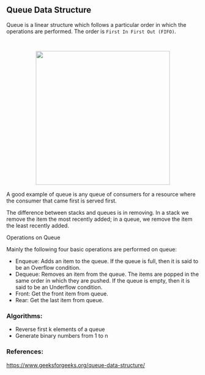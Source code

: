 ## Queue Data Structure

Queue is a linear structure which follows a particular order in which the operations are performed.
The order is `First In First Out (FIFO)`.

<h3 align="center">
	<br>
	<img width="350" src="https://upload.wikimedia.org/wikipedia/commons/5/52/Data_Queue.svg">
	<br>
</h3>

A good example of queue is any queue of consumers for a resource where the consumer that came first is served first.

The difference between stacks and queues is in removing. In a stack we remove the item the most recently added; in a queue, we remove the item the least recently added.

Operations on Queue

Mainly the following four basic operations are performed on queue:

- Enqueue: Adds an item to the queue. If the queue is full, then it is said to be an Overflow condition.
- Dequeue: Removes an item from the queue. The items are popped in the same order in which they are pushed. If the queue is empty, then it is said to be an Underflow condition.
- Front: Get the front item from queue.
- Rear: Get the last item from queue.

### Algorithms:

- Reverse first k elements of a queue
- Generate binary numbers from 1 to n

### References:

https://www.geeksforgeeks.org/queue-data-structure/
